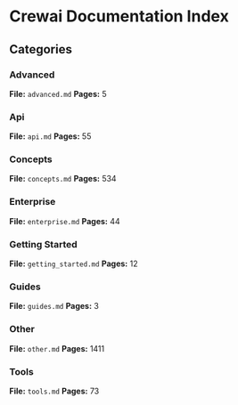 # Crewai Documentation Index

## Categories

### Advanced
**File:** `advanced.md`
**Pages:** 5

### Api
**File:** `api.md`
**Pages:** 55

### Concepts
**File:** `concepts.md`
**Pages:** 534

### Enterprise
**File:** `enterprise.md`
**Pages:** 44

### Getting Started
**File:** `getting_started.md`
**Pages:** 12

### Guides
**File:** `guides.md`
**Pages:** 3

### Other
**File:** `other.md`
**Pages:** 1411

### Tools
**File:** `tools.md`
**Pages:** 73
